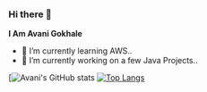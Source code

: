 ### Hi there 👋
**I Am Avani Gokhale**
- 🌱 I’m currently learning AWS.. 
- 🔭 I’m currently working on a few Java Projects..

[![Avani's GitHub stats](https://github-readme-stats.vercel.app/api?username=avani112&show_icons=true&theme=synthwave)
[![Top Langs](https://github-readme-stats.vercel.app/api/top-langs/?username=avani112&layout=compact&theme=synthwave)](https://github.com/anuraghazra/github-readme-stats)




<!--
**avani112/avani112** is a ✨ _special_ ✨ repository because its `README.md` (this file) appears on your GitHub profile.

Here are some ideas to get you started:
...
...
- 👯 I’m looking to collaborate on ...
- 🤔 I’m looking for help with ...
- 💬 Ask me about ...
- 📫 How to reach me: ...
- 😄 Pronouns: ...
- ⚡ Fun fact: ...
-->
